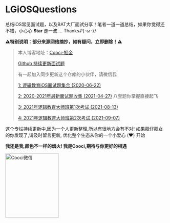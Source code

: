 # LGiOSQuestions

总结iOS常见面试题，以及BAT大厂面试分享！笔者一道一道总结，如果你觉得还不错，小心心 **Star** 走一波.... Thanks♪(･ω･)ﾉ

**⚠️特别说明：部分来源网络摘抄，如有疑问，立即删除！⚠️**

> 本人博客地址：[Cooci-掘金](https://juejin.im/user/5c3f3c415188252b7d0ea40c)
> 
> [Github 持续更新面试题](https://github.com/LGCooci/LGiOSQuestions) 
> 
> 有一起加入同步更新这个仓库的小伙伴，请微信我
>
> [1: 逻辑教育iOS面试题集合  (2020-06-22)](https://github.com/LGCooci/LGiOSQuestions/blob/master/2020-逻辑教育iOS面试题集合.md)
>
> [2: 2020-2021年最新面试题收集   (2021-04-27)](https://github.com/LGCooci/LGiOSQuestions/blob/master/2020-2021年最新面试题收集.md) 八套题你掌握直接起飞
> 
> [3: 2021年逻辑教育大师班第1次考试   (2021-08-13)](https://github.com/LGCooci/LGiOSQuestions/blob/master/2021年大师班第一阶段考试.md)
> 
> [4: 2021年逻辑教育大师班第2次考试   (2021-09-07)](https://github.com/LGCooci/LGiOSQuestions/blob/master/2021年大师班第一阶段考试.md)

这个专栏持续更新中,因为一个人更新整理,所以有很地方会有不对! 如果靓仔靓女的你发现了,请及时留言更新, 优化整个生态从你的一个小爱心 (❤️) 开始

**我还是我,颜色不一样的烟火! 我是Cooci,期待与你更好的相遇**

<img src="https://p9-juejin.byteimg.com/tos-cn-i-k3u1fbpfcp/ef29392e5af8473590e571c18d4e0af9~tplv-k3u1fbpfcp-zoom-1.image" width="167" height="200" alt="Cooci微信"/><br/>
